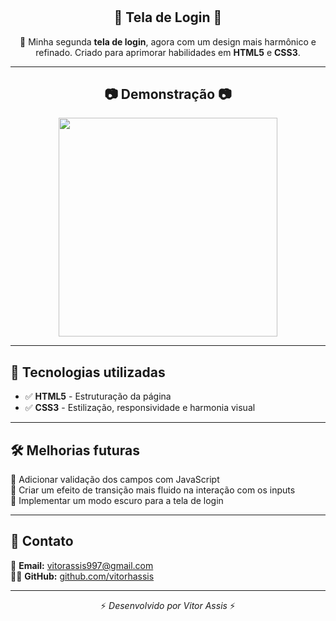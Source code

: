 # <h2 align="center">🔑 Tela de Login 🔑</h2>

<p align="center">
  🚀 Minha segunda <strong>tela de login</strong>, agora com um design mais harmônico e refinado.  
  Criado para aprimorar habilidades em <strong>HTML5</strong> e <strong>CSS3</strong>.
</p>

---

<h2 align="center">📷 Demonstração 📷</h2> 

<div align="center">
  <img height="350" src="https://github.com/user-attachments/assets/04110293-dd20-4bb5-a3cf-e183094b8846" />
</div>

---

## 🚀 Tecnologias utilizadas  


- ✅ **HTML5** - Estruturação da página  
- ✅ **CSS3** - Estilização, responsividade e harmonia visual  

---

## 🛠 Melhorias futuras  

🔹 Adicionar validação dos campos com JavaScript  
🔹 Criar um efeito de transição mais fluido na interação com os inputs  
🔹 Implementar um modo escuro para a tela de login  

---

## 📩 Contato  

📧 **Email:** [vitorassis997@gmail.com](mailto:vitorassis997@gmail.com)  
👨‍💻 **GitHub:** [github.com/vitorhassis](https://github.com/vitorhassis)  

---

<p align="center">⚡ <em>Desenvolvido por Vitor Assis</em> ⚡</p>


